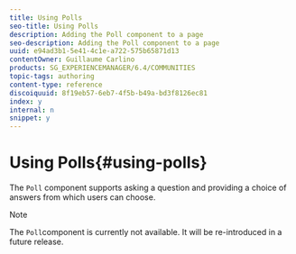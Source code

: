 ```yaml
---
title: Using Polls
seo-title: Using Polls
description: Adding the Poll component to a page
seo-description: Adding the Poll component to a page
uuid: e94ad3b1-5e41-4c1e-a722-575b65871d13
contentOwner: Guillaume Carlino
products: SG_EXPERIENCEMANAGER/6.4/COMMUNITIES
topic-tags: authoring
content-type: reference
discoiquuid: 8f19eb57-6eb7-4f5b-b49a-bd3f8126ec81
index: y
internal: n
snippet: y
---
```


# Using Polls{#using-polls}

The `Poll` component supports asking a question and providing a choice of answers from which users can choose.

>[!NOTE]
>
>The `Poll`component is currently not available. It will be re-introduced in a future release.

